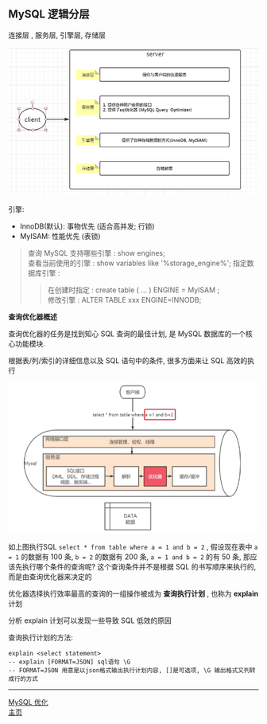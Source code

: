 ## MySQL 逻辑分层

连接层 , 服务层, 引擎层, 存储层

![mysq逻辑分层](./res/mysq逻辑分层.png)

引擎:

-   InnoDB(默认): 事物优先 (适合高并发; 行锁)
-   MyISAM: 性能优先 (表锁)

> 查询 MySQL 支持哪些引擎 : show engines;  
> 查看当前使用的引擎 : show variables like '%storage_engine%';
> 指定数据库引擎 :
>
> > 在创建时指定 : create table ( ... ) ENGINE = MyISAM ;  
> > 修改引擎 : ALTER TABLE xxx ENGINE=INNODB;



**查询优化器概述**



查询优化器的任务是找到知心 SQL 查询的最佳计划, 是 MySQL 数据库的一个核心功能模块.

根据表/列/索引的详细信息以及 SQL 语句中的条件, 很多方面来让 SQL 高效的执行



<img src="res/查询优化器.png" alt="查询优化器"  />



如上图执行SQL `select * from table where a = 1 and b = 2` , 假设现在表中 `a = 1` 的数据有 100 条, `b = 2` 的数据有 200 条, `a = 1 and b = 2` 的有 50 条, 那应该先执行哪个条件的查询呢? 这个查询条件并不是根据 SQL 的书写顺序来执行的,  而是由查询优化器来决定的



优化器选择执行效率最高的查询的一组操作被成为 **查询执行计划** , 也称为 **explain** 计划

分析 explain 计划可以发现一些导致 SQL 低效的原因

查询执行计划的方法:

```mysql
explain <select statement>
-- explain [FORMAT=JSON] sql语句 \G
-- FORMAT=JSON 用意是以json格式输出执行计划内容, []是可选项, \G 输出格式又列转成行的方式
```

---

[MySQL 优化](./README.md)  
[主页](../../../../../)